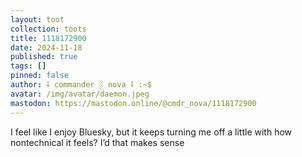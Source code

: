 ```yaml
---
layout: toot
collection: toots
title: 1118172900
date: 2024-11-18
published: true
tags: []
pinned: false
author: ⸸ commander ░ nova ⸸ :~$
avatar: /img/avatar/daemon.jpeg
mastodon: https://mastodon.online/@cmdr_nova/1118172900
---
```


I feel like I enjoy Bluesky, but it keeps turning me off a little with how nontechnical it feels? I’d that makes sense
